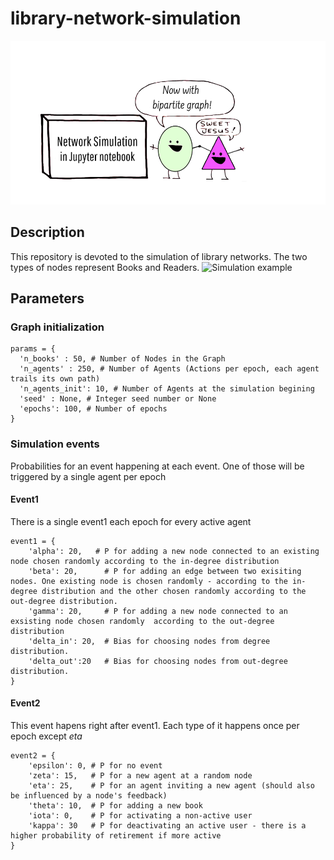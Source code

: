 # library-network-simulation
![Greetings!](materials/image_bipartite.png?raw=true "")

## Description
This repository is devoted to the simulation of library networks.
The two types of nodes represent Books and Readers.
![Simulation example](materials/simulation.gif?raw=true "Simulation example")


## Parameters
### Graph initialization
```
params = {
  'n_books' : 50, # Number of Nodes in the Graph
  'n_agents' : 250, # Number of Agents (Actions per epoch, each agent trails its own path)
  'n_agents_init': 10, # Number of Agents at the simulation begining
  'seed' : None, # Integer seed number or None
  'epochs': 100, # Number of epochs
}
```

### Simulation events
Probabilities for an event happening at each event.
One of those will be triggered by a single agent per epoch

#### Event1
There is a single event1 each epoch for every active agent
```
event1 = {
    'alpha': 20,   # P for adding a new node connected to an existing node chosen randomly according to the in-degree distribution
    'beta': 20,      # P for adding an edge between two exisiting nodes. One existing node is chosen randomly - according to the in-degree distribution and the other chosen randomly according to the out-degree distribution.
    'gamma': 20,     # P for adding a new node connected to an exsisting node chosen randomly  according to the out-degree distribution
    'delta_in': 20,  # Bias for choosing nodes from degree distribution.
    'delta_out':20   # Bias for choosing nodes from out-degree distribution.
} 
```
#### Event2
This event hapens right after event1. Each type of it happens once per epoch except _eta_
```
event2 = {
    'epsilon': 0, # P for no event
    'zeta': 15,   # P for a new agent at a random node
    'eta': 25,    # P for an agent inviting a new agent (should also be influenced by a node's feedback)
    'theta': 10,  # P for adding a new book
    'iota': 0,    # P for activating a non-active user
    'kappa': 30   # P for deactivating an active user - there is a higher probability of retirement if more active
}
```
